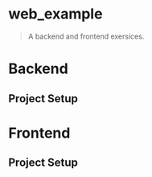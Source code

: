 web_example
============

  >A backend and frontend exersices.

  # Backend

  ## Project Setup


  # Frontend

  ## Project Setup

